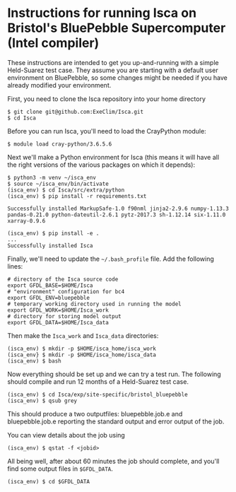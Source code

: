 # Instructions for running Isca on Bristol's BluePebble Supercomputer (Intel compiler)

These instructions are intended to get you up-and-running with a simple Held-Suarez test case. They assume you are starting with a default user environment on BluePebble, so some changes might be needed if you have already modified your environment.

First, you need to clone the Isca repository into your home directory

```{bash}
$ git clone git@github.com:ExeClim/Isca.git
$ cd Isca
```

Before you can run Isca, you'll need to load the CrayPython module:

```{bash}
$ module load cray-python/3.6.5.6
```

Next we'll make a Python environment for Isca (this means it will have all the right versions of the various packages on which it depends):

```{bash}
$ python3 -m venv ~/isca_env 
$ source ~/isca_env/bin/activate
(isca_env) $ cd Isca/src/extra/python
(isca_env) $ pip install -r requirements.txt

Successfully installed MarkupSafe-1.0 f90nml jinja2-2.9.6 numpy-1.13.3 pandas-0.21.0 python-dateutil-2.6.1 pytz-2017.3 sh-1.12.14 six-1.11.0 xarray-0.9.6

(isca_env) $ pip install -e .
...
Successfully installed Isca
```

Finally, we'll need to update the `~/.bash_profile` file. Add the following lines:

```{bash}
# directory of the Isca source code
export GFDL_BASE=$HOME/Isca
# "environment" configuration for bc4
export GFDL_ENV=bluepebble
# temporary working directory used in running the model
export GFDL_WORK=$HOME/Isca_work
# directory for storing model output
export GFDL_DATA=$HOME/Isca_data
```

Then make the `Isca_work` and `Isca_data` directories:

```{bash}
(isca_env) $ mkdir -p $HOME/isca_home/isca_work
(isca_env} $ mkdir -p $HOME/isca_home/isca_data
(isca_env) $ bash
```

Now everything should be set up and we can try a test run. The following should compile and run 12 months of a Held-Suarez test case. 

```{bash}
(isca_env) $ cd Isca/exp/site-specific/bristol_bluepebble
(isca_env) $ qsub grey
```

This should produce a two outputfiles: bluepebble.job.e<jobid> and bluepebble.job.e<jobid> reporting the standard output and error output of the job.

You can view details about the job using 

```{bash}
(isca_env) $ qstat -f <jobid>
```

All being well, after about 60 minutes the job should complete, and you'll find some output files in `$GFDL_DATA`.

```{bash}
(isca_env) $ cd $GFDL_DATA
```

